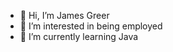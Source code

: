 - 👋 Hi, I’m James Greer
- 👀 I’m interested in being employed
- 🌱 I’m currently learning Java
<!---
LanzsGit/LanzsGit is a ✨ special ✨ repository because its `README.md` (this file) appears on your GitHub profile.
You can click the Preview link to take a look at your changes.
--->
